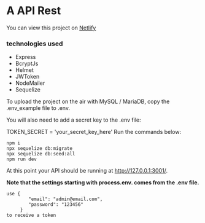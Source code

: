 # A API Rest

You can view this project on [Netlify](https://gabriel-react-escola.netlify.app)

### technologies used
- Express
- BcryptJs
- Helmet
- JWToken
- NodeMailer
- Sequelize
 
To upload the project on the air with MySQL / MariaDB, copy the .env_example file to .env.

You will also need to add a secret key to the .env file:

TOKEN_SECRET = 'your_secret_key_here'
Run the commands below:

    npm i
    npx sequelize db:migrate
    npx sequelize db:seed:all
    npm run dev

At this point your API should be running at http://127.0.0.1:3001/.

**Note that the settings starting with process.env. comes from the .env file.**

    use {
    	    "email": "admin@email.com",
    	    "password": "123456"
    	 }
    to receive a token
